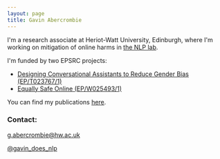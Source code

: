 ```yaml
---
layout: page
title: Gavin Abercrombie
---
```


I'm a research associate at Heriot-Watt University, Edinburgh, where I'm working on mitigation of online harms in [the NLP lab](https://sites.google.com/view/nlplab/).

I'm funded by two EPSRC projects: 

- [Designing Conversational Assistants to Reduce Gender Bias (EP/T023767/1)](https://sites.google.com/view/convai-gender-bias)
- [Equally Safe Online (EP/W025493/1)](https://sites.google.com/view/equallysafeonline/home)


You can find my publications [here](https://scholar.google.com/citations?user=AHLy4VgAAAAJ&hl=en).

### Contact:

g.abercrombie@hw.ac.uk

[@gavin_does_nlp](https://twitter.com/gavin_does_nlp)

